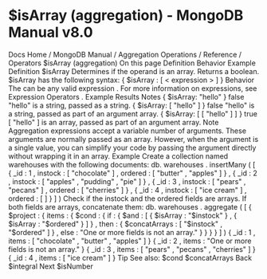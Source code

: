 # $isArray (aggregation) - MongoDB Manual v8.0


Docs Home / MongoDB Manual / Aggregation Operations / Reference / Operators $isArray (aggregation) On this page Definition Behavior Example Definition $isArray Determines if the operand is an array. Returns a boolean. $isArray has the following syntax: { $isArray : [ < expression > ] } Behavior The <expression> can be any valid expression . For more information on expressions, see Expression Operators . Example Results Notes { $isArray: "hello" } false "hello" is a string, passed as a string. { $isArray: [ "hello" ] } false "hello" is a string, passed as part of an argument array. { $isArray: [ [ "hello" ] ] } true [ "hello" ] is an array, passed as part of an argument array. Note Aggregation expressions accept a variable number of arguments. These
arguments are normally passed as an array. However, when the argument
is a single value, you can simplify your code by passing the argument
directly without wrapping it in an array. Example Create a collection named warehouses with the following documents: db. warehouses . insertMany ( [ { _id : 1 , instock : [ "chocolate" ] , ordered : [ "butter" , "apples" ] } , { _id : 2 , instock : [ "apples" , "pudding" , "pie" ] } , { _id : 3 , instock : [ "pears" , "pecans" ] , ordered : [ "cherries" ] } , { _id : 4 , instock : [ "ice cream" ] , ordered : [ ] } ] ) Check if the instock and the ordered fields are arrays. If both
fields are arrays, concatenate them: db. warehouses . aggregate ( [ { $project : { items : { $cond : { if : { $and : [ { $isArray : "$instock" } , { $isArray : "$ordered" } ] } , then : { $concatArrays : [ "$instock" , "$ordered" ] } , else : "One or more fields is not an array." } } } } ] ) { _id : 1 , items : [ "chocolate" , "butter" , "apples" ] } { _id : 2 , items : "One or more fields is not an array." } { _id : 3 , items : [ "pears" , "pecans" , "cherries" ] } { _id : 4 , items : [ "ice cream" ] } Tip See also: $cond $concatArrays Back $integral Next $isNumber
